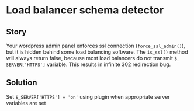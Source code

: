 <h1>Load balancer schema detector</h1>

<h2>Story</h2>
Your wordpress admin panel enforces ssl connection (<code>force_ssl_admin()</code>), but it is hidden behind some load
balancing software.
The <code>is_ssl()</code> method will always return false, because most load balancers do not transmit <code>$_
SERVER['HTTPS']</code> variable.
This results in infinite 302 redirection bug.

<h2>Solution</h2>
Set <code>$_SERVER['HTTPS'] = 'on'</code> using plugin when appropriate server variables are set